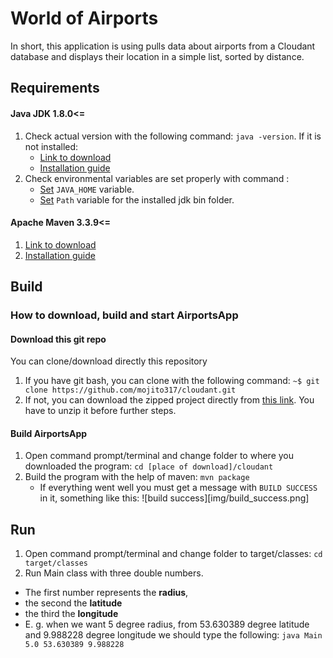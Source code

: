 # World of Airports

In short, this application is using pulls data about airports from a Cloudant database and
displays their location in a simple list, sorted by distance.


## Requirements

#### **Java JDK 1.8.0<=**
1. Check actual version with the following command: `java -version`. If it is not installed:
    * [Link to download](https://www.oracle.com/technetwork/java/javase/downloads/jdk8-downloads-2133151.html)
    * [Installation guide](https://docs.oracle.com/javase/8/docs/technotes/guides/install/install_overview.html)
2. Check environmental variables are set properly with command :
    * [Set](https://docs.oracle.com/cd/E19182-01/820-7851/inst_cli_jdk_javahome_t/) `JAVA_HOME` variable.
    * [Set](https://www.java.com/en/download/help/path.xml) `Path` variable for the installed jdk bin folder.

#### **Apache Maven 3.3.9<=**

1. [Link to download](https://maven.apache.org/download.cgi)
2. [Installation guide](https://maven.apache.org/install.html)


## Build
### How to download, build and start AirportsApp

#### Download this git repo

You can clone/download directly this repository
1. If you have git bash, you can clone with the following command:
``~$ git clone https://github.com/mojito317/cloudant.git``
2. If not, you can download the zipped project directly from
[this link](https://github.com/mojito317/cloudant/archive/master.zip). You have to unzip it before further steps.

#### Build AirportsApp

1. Open command prompt/terminal and change folder to where you downloaded the program:
``cd [place of download]/cloudant``
2. Build the program with the help of maven:
``mvn package``
    * If everything went well you must get a message with `BUILD SUCCESS` in it, something like this:
    ![build success][img/build_success.png]

## Run

1. Open command prompt/terminal and change folder to target/classes:
``cd target/classes``
2. Run Main class with three double numbers.
  * The first number represents the **radius**,
  * the second the **latitude**
  * the third the **longitude**
  * E. g. when we want 5 degree radius, from 53.630389 degree latitude and 9.988228 degree longitude we should type the following:
    ``java Main 5.0 53.630389 9.988228``